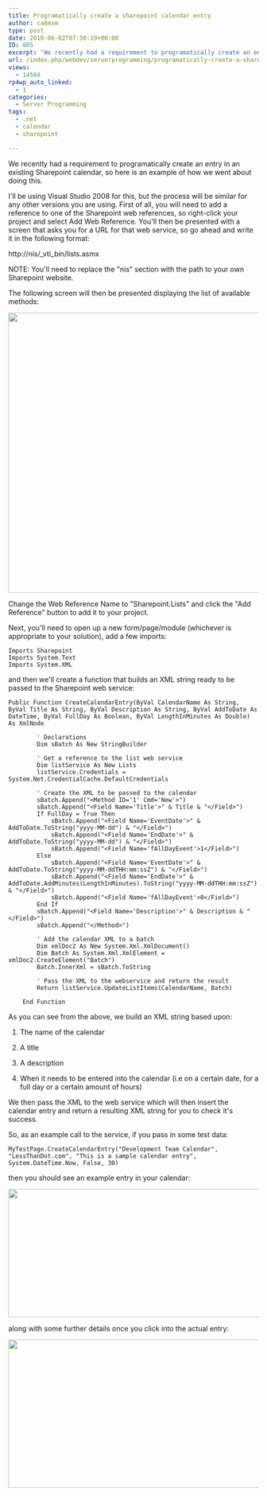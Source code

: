 ```yaml
---
title: Programatically create a sharepoint calendar entry
author: ca8msm
type: post
date: 2010-06-02T07:50:19+00:00
ID: 805
excerpt: "We recently had a requirement to programatically create an entry in an existing Sharepoint calendar, so here is an example of how we went about doing this.I'll be using Visual Studio 2008 for this, but the process will similar for any other versions you are using. First of all, you will need to add a reference to one of the Sharepoint web references, so right-click your project and select Add Web Reference."
url: /index.php/webdev/serverprogramming/programatically-create-a-sharepoint-cale/
views:
  - 14584
rp4wp_auto_linked:
  - 1
categories:
  - Server Programming
tags:
  - .net
  - calendar
  - sharepoint

---
```

We recently had a requirement to programatically create an entry in an existing Sharepoint calendar, so here is an example of how we went about doing this.

I'll be using Visual Studio 2008 for this, but the process will be similar for any other versions you are using. First of all, you will need to add a reference to one of the Sharepoint web references, so right-click your project and select Add Web Reference. You'll then be presented with a screen that asks you for a URL for that web service, so go ahead and write it in the following format:

http://nis/\_vti\_bin/lists.asmx

NOTE: You'll need to replace the "nis" section with the path to your own Sharepoint website.

The following screen will then be presented displaying the list of available methods:

<div class="image_block">
  <img src="https://lessthandot.z19.web.core.windows.net/wp-content/uploads/blogs/WebDev/SharepointCalendars/AddWebReference.png" alt="" title="" width="817" height="563" />
</div>

Change the Web Reference Name to "Sharepoint.Lists" and click the "Add Reference" button to add it to your project.

Next, you'll need to open up a new form/page/module (whichever is appropriate to your solution), add a few imports:

```vbnet
Imports Sharepoint
Imports System.Text
Imports System.XML
```

and then we'll create a function that builds an XML string ready to be passed to the Sharepoint web service:

```vbnet
Public Function CreateCalendarEntry(ByVal CalendarName As String, ByVal Title As String, ByVal Description As String, ByVal AddToDate As DateTime, ByVal FullDay As Boolean, ByVal LengthInMinutes As Double) As XmlNode

        ' Declarations
        Dim sBatch As New StringBuilder

        ' Get a reference to the list web service
        Dim listService As New Lists
        listService.Credentials = System.Net.CredentialCache.DefaultCredentials

        ' Create the XML to be passed to the calendar
        sBatch.Append("<Method ID='1' Cmd='New'>")
        sBatch.Append("<Field Name='Title'>" & Title & "</Field>")
        If FullDay = True Then
            sBatch.Append("<Field Name='EventDate'>" & AddToDate.ToString("yyyy-MM-dd") & "</Field>")
            sBatch.Append("<Field Name='EndDate'>" & AddToDate.ToString("yyyy-MM-dd") & "</Field>")
            sBatch.Append("<Field Name='fAllDayEvent'>1</Field>")
        Else
            sBatch.Append("<Field Name='EventDate'>" & AddToDate.ToString("yyyy-MM-ddTHH:mm:ssZ") & "</Field>")
            sBatch.Append("<Field Name='EndDate'>" & AddToDate.AddMinutes(LengthInMinutes).ToString("yyyy-MM-ddTHH:mm:ssZ") & "</Field>")
            sBatch.Append("<Field Name='fAllDayEvent'>0</Field>")
        End If
        sBatch.Append("<Field Name='Description'>" & Description & "</Field>")
        sBatch.Append("</Method>")

        ' Add the calendar XML to a batch
        Dim xmlDoc2 As New System.Xml.XmlDocument()
        Dim Batch As System.Xml.XmlElement = xmlDoc2.CreateElement("Batch")
        Batch.InnerXml = sBatch.ToString

        ' Pass the XML to the webservice and return the result
        Return listService.UpdateListItems(CalendarName, Batch)

    End Function
```

As you can see from the above, we build an XML string based upon:

1. The name of the calendar
  
2. A title
  
3. A description
  
4. When it needs to be entered into the calendar (i.e on a certain date, for a full day or a certain amount of hours)

We then pass the XML to the web service which will then insert the calendar entry and return a resulting XML string for you to check it's success.

So, as an example call to the service, if you pass in some test data:

```vbnet
MyTestPage.CreateCalendarEntry("Development Team Calendar", "LessThanDot.com", "This is a sample calendar entry", System.DateTime.Now, False, 30)
```

then you should see an example entry in your calendar:

<div class="image_block">
  <img src="https://lessthandot.z19.web.core.windows.net/wp-content/uploads/blogs/WebDev/SharepointCalendars/CalendarEntry.png" alt="" title="" width="622" height="258" />
</div>

along with some further details once you click into the actual entry:

<div class="image_block">
  <img src="https://lessthandot.z19.web.core.windows.net/wp-content/uploads/blogs/WebDev/SharepointCalendars/CalendarEntryDetails.png" alt="" title="" width="650" height="298" />
</div>
